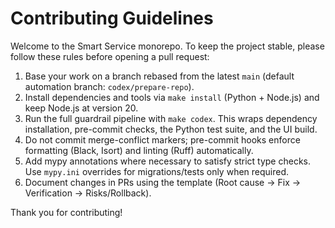 # Contributing Guidelines

Welcome to the Smart Service monorepo. To keep the project stable, please follow these rules before opening a pull request:

1. Base your work on a branch rebased from the latest `main` (default automation branch: `codex/prepare-repo`).
2. Install dependencies and tools via `make install` (Python + Node.js) and keep Node.js at version 20.
3. Run the full guardrail pipeline with `make codex`. This wraps dependency installation, pre-commit checks, the Python test suite, and the UI build.
4. Do not commit merge-conflict markers; pre-commit hooks enforce formatting (Black, Isort) and linting (Ruff) automatically.
5. Add mypy annotations where necessary to satisfy strict type checks. Use `mypy.ini` overrides for migrations/tests only when required.
6. Document changes in PRs using the template (Root cause → Fix → Verification → Risks/Rollback).

Thank you for contributing!
